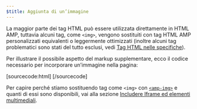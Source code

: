 ```yaml
---
$title: Aggiunta di un’immagine
---
```


La maggior parte dei tag HTML può essere utilizzata direttamente in HTML AMP, tuttavia alcuni tag, come `<img>`, vengono sostituiti con tag HTML AMP personalizzati equivalenti o leggermente ottimizzati (inoltre alcuni tag problematici sono stati del tutto esclusi, vedi [Tag HTML nelle specifiche](../../../../documentation/guides-and-tutorials/learn/spec/amphtml.md)).

Per illustrare il possibile aspetto del markup supplementare, ecco il codice necessario per incorporare un’immagine nella pagina:

[sourcecode:html]
<amp-img src="welcome.jpg" alt="Welcome" height="400" width="800"></amp-img>
[/sourcecode]

Per capire perché stiamo sostituendo tag come `<img>` con [`<amp-img>`](../../../../documentation/components/reference/amp-img.md) e quanti di essi sono disponibili, vai alla sezione [Includere Iframe ed elementi multimediali](../../../../documentation/guides-and-tutorials/develop/media_iframes_3p/index.md).

